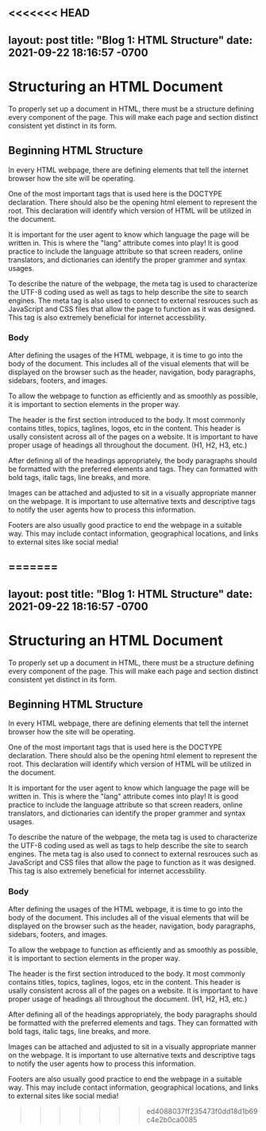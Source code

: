 <<<<<<< HEAD
---
layout: post
title:  "Blog 1: HTML Structure"
date:   2021-09-22 18:16:57 -0700
---

# Structuring an HTML Document
To properly set up a document in HTML, there must be a structure defining every component of the page. This will make each page and section distinct consistent yet distinct in its form. 

## Beginning HTML Structure
In every HTML webpage, there are defining elements that tell the internet browser how the site will be operating. 

One of the most important tags that is used here is the DOCTYPE declaration. There should also be the opening html element to represent the root. This declaration will identify which version of HTML will be utilized in the document.

It is important for the user agent to know which language the page will be written in. This is where the "lang" attribute comes into play! It is good practice to include the language attribute so that screen readers, online translators, and dictionaries can identify the proper grammer and syntax usages. 

To describe the nature of the webpage, the meta tag is used to characterize the UTF-8 coding used as well as tags to help describe the site to search engines. The meta tag is also used to connect to external resrouces such as JavaScript and CSS files that allow the page to function as it was designed. This tag is also extremely beneficial for internet accessbility. 

### Body
After defining the usages of the HTML webpage, it is time to go into the body of the document. This includes all of the visual elements that will be displayed on the browser such as the header, navigation, body paragraphs, sidebars, footers, and images. 

To allow the webpage to function as efficiently and as smoothly as possible, it is important to section elements in the proper way. 

The header is the first section introduced to the body. It most commonly contains titles, topics, taglines, logos, etc in the content. This header is usally consistent across all of the pages on a website. It is important to have proper usage of headings all throughout the document. (H1, H2, H3, etc.) 

After defining all of the headings appropriately, the body paragraphs should be formatted with the preferred elements and tags. They can formatted with bold tags, italic tags, line breaks, and more.
 
 Images can be attached and adjusted to sit in a visually appropriate manner on the webpage. It is important to use alternative texts and descriptive tags to notify the user agents how to process this information.

Footers are also usually good practice to end the webpage in a suitable way. This may include contact information, geographical locations, and links to external sites like social media!

=======
---
layout: post
title:  "Blog 1: HTML Structure"
date:   2021-09-22 18:16:57 -0700
---

# Structuring an HTML Document
To properly set up a document in HTML, there must be a structure defining every component of the page. This will make each page and section distinct consistent yet distinct in its form. 

## Beginning HTML Structure
In every HTML webpage, there are defining elements that tell the internet browser how the site will be operating. 

One of the most important tags that is used here is the DOCTYPE declaration. There should also be the opening html element to represent the root. This declaration will identify which version of HTML will be utilized in the document.

It is important for the user agent to know which language the page will be written in. This is where the "lang" attribute comes into play! It is good practice to include the language attribute so that screen readers, online translators, and dictionaries can identify the proper grammer and syntax usages. 

To describe the nature of the webpage, the meta tag is used to characterize the UTF-8 coding used as well as tags to help describe the site to search engines. The meta tag is also used to connect to external resrouces such as JavaScript and CSS files that allow the page to function as it was designed. This tag is also extremely beneficial for internet accessbility. 

### Body
After defining the usages of the HTML webpage, it is time to go into the body of the document. This includes all of the visual elements that will be displayed on the browser such as the header, navigation, body paragraphs, sidebars, footers, and images. 

To allow the webpage to function as efficiently and as smoothly as possible, it is important to section elements in the proper way. 

The header is the first section introduced to the body. It most commonly contains titles, topics, taglines, logos, etc in the content. This header is usally consistent across all of the pages on a website. It is important to have proper usage of headings all throughout the document. (H1, H2, H3, etc.) 

After defining all of the headings appropriately, the body paragraphs should be formatted with the preferred elements and tags. They can formatted with bold tags, italic tags, line breaks, and more.
 
 Images can be attached and adjusted to sit in a visually appropriate manner on the webpage. It is important to use alternative texts and descriptive tags to notify the user agents how to process this information.

Footers are also usually good practice to end the webpage in a suitable way. This may include contact information, geographical locations, and links to external sites like social media!

>>>>>>> ed4088037ff235473f0dd18d1b69c4e2b0ca0085
